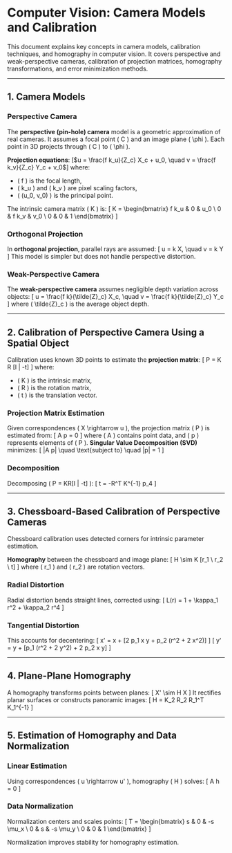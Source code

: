 # Computer Vision: Camera Models and Calibration

This document explains key concepts in camera models, calibration techniques, and homography in computer vision. It covers perspective and weak-perspective cameras, calibration of projection matrices, homography transformations, and error minimization methods.

---

## 1. Camera Models

### Perspective Camera
The **perspective (pin-hole) camera** model is a geometric approximation of real cameras. It assumes a focal point \( C \) and an image plane \( \phi \). Each point in 3D projects through \( C \) to \( \phi \).

**Projection equations**:
[$u = \frac{f k_u}{Z_c} X_c + u_0, \quad v = \frac{f k_v}{Z_c} Y_c + v_0$]
where:
- \( f \) is the focal length,
- \( k_u \) and \( k_v \) are pixel scaling factors,
- \( (u_0, v_0) \) is the principal point.

The intrinsic camera matrix \( K \) is:
\[
K = \begin{bmatrix}
f k_u & 0 & u_0 \\
0 & f k_v & v_0 \\
0 & 0 & 1
\end{bmatrix}
\]

### Orthogonal Projection
In **orthogonal projection**, parallel rays are assumed:
\[
u = k X, \quad v = k Y
\]
This model is simpler but does not handle perspective distortion.

### Weak-Perspective Camera
The **weak-perspective camera** assumes negligible depth variation across objects:
\[
u = \frac{f k}{\tilde{Z}_c} X_c, \quad v = \frac{f k}{\tilde{Z}_c} Y_c
\]
where \( \tilde{Z}_c \) is the average object depth.

---

## 2. Calibration of Perspective Camera Using a Spatial Object

Calibration uses known 3D points to estimate the **projection matrix**:
\[
P = K R [I | -t]
\]
where:
- \( K \) is the intrinsic matrix,
- \( R \) is the rotation matrix,
- \( t \) is the translation vector.

### Projection Matrix Estimation
Given correspondences \( X \rightarrow u \), the projection matrix \( P \) is estimated from:
\[
A p = 0
\]
where \( A \) contains point data, and \( p \) represents elements of \( P \). **Singular Value Decomposition (SVD)** minimizes:
\[
\|A p\| \quad \text{subject to} \quad \|p\| = 1
\]

### Decomposition
Decomposing \( P = KR[I | -t] \):
\[
t = -R^T K^{-1} p_4
\]

---

## 3. Chessboard-Based Calibration of Perspective Cameras

Chessboard calibration uses detected corners for intrinsic parameter estimation.

**Homography** between the chessboard and image plane:
\[
H \sim K [r_1 \ r_2 \ t]
\]
where \( r_1 \) and \( r_2 \) are rotation vectors.

### Radial Distortion
Radial distortion bends straight lines, corrected using:
\[
L(r) = 1 + \kappa_1 r^2 + \kappa_2 r^4
\]

### Tangential Distortion
This accounts for decentering:
\[
x' = x + [2 p_1 x y + p_2 (r^2 + 2 x^2)]
\]
\[
y' = y + [p_1 (r^2 + 2 y^2) + 2 p_2 x y]
\]

---

## 4. Plane-Plane Homography

A homography transforms points between planes:
\[
X' \sim H X
\]
It rectifies planar surfaces or constructs panoramic images:
\[
H = K_2 R_2 R_1^T K_1^{-1}
\]

---

## 5. Estimation of Homography and Data Normalization

### Linear Estimation
Using correspondences \( u \rightarrow u' \), homography \( H \) solves:
\[
A h = 0
\]

### Data Normalization
Normalization centers and scales points:
\[
T = \begin{bmatrix}
s & 0 & -s \mu_x \\
0 & s & -s \mu_y \\
0 & 0 & 1
\end{bmatrix}
\]

Normalization improves stability for homography estimation.
